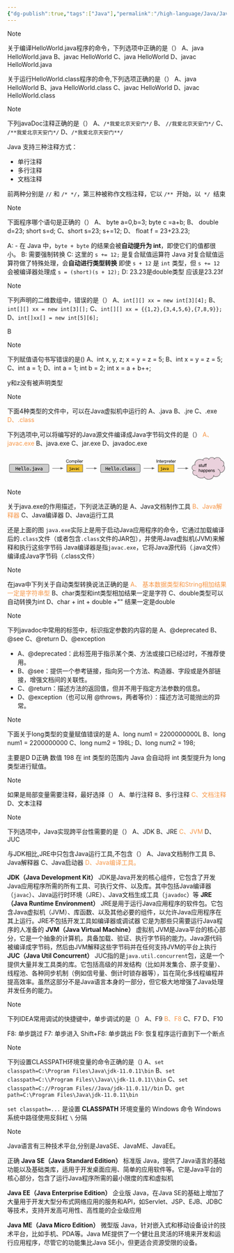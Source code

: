 ```yaml
---
{"dg-publish":true,"tags":["Java"],"permalink":"/high-language/Java/Java基础选择/","dgPassFrontmatter":true,"noteIcon":"","created":"2025-08-15T09:39:28.945+08:00","updated":"2025-05-06T21:34:20.468+08:00"}
---
```



> [!note]
> 关于编译HelloWorld.java程序的命令，下列选项中正确的是（）
> A、java HelloWorld.java
> B、javac HelloWorld
> C、java HelloWorld
> D、javac HelloWorld.java
> 
> 关于运行HelloWorld.class程序的命令,下列选项正确的是（）
A、java HelloWorld
B、java HelloWorld.class
C、javac HelloWorld
D、javac HelloWorld.class


> [!note]
> 下列javaDoc注释正确的是（）
> A、`/*我爱北京天安门*/`
> B、 `//我爱北京天安门*/`
> C、 `/**我爱北京天安门*/`
> D、`/*我爱北京天安门**/`
> 

Java 支持三种注释方式：
- 单行注释
- 多行注释
- 文档注释

前两种分别是 `//` 和 `/* */`，第三种被称作文档注释，它以 `/** `开始，以` */ `结束

> [!note]
> 下面程序哪个语句是正确的（） 
> A、 byte a=0,b=3; byte c =a+b; 
> B、 double d=23; short s=d; 
> C、short s=23; s+=12; 
> D、 float f = 23+23.23;

A: - 在 Java 中，`byte + byte` 的结果会被**自动提升为 int**，即使它们的值都很小。
B: 需要强制转换
C: 这里的 `s += 12;` 是复合赋值运算符 Java 对复合赋值运算符做了特殊处理，会**自动进行类型转换** 即使 `s + 12` 是 `int` 类型，但 `s += 12` 会被编译器处理成 `s = (short)(s + 12);`
D: 23.23是double类型 应该是23.23f



> [!note]
> 下列声明的二维数组中，错误的是（）
> A、`int[][] xx = new int[3][4];`
> B、`int[][] xx = new int[3][];`
> C、`int[][] xx = {{1,2},{3,4,5,6},{7,8,9}};`
D、`int[]xx[] = new int[5][6];`

B

> [!note]
> 下列赋值语句书写错误的是()
> A、int x, y, z; x = y = z = 5;
> B、int x = y = z = 5;
> C、int a = 1;
> D、int a = 1; int b = 2; int x = a + b++;

y和z没有被声明类型


> [!note]
> 下面4种类型的文件中，可以在Java虚拟机中运行的
> A、.java
> B、.jre
> C、.exe
> <font color="#f79646">D、.class</font>
> 
> 下列选项中,可以将编写好的Java源文件编译成Java字节码文件的是（）
> <font color="#f79646">A、javac.exe</font>
> B、java.exe
> C、jar.exe
> D、javadoc.exe

<svg id="Layer_1" data-name="Layer 1" xmlns="http://www.w3.org/2000/svg" xmlns:xlink="http://www.w3.org/1999/xlink" viewBox="0 0 960 127"><defs><style>.cls-1,.cls-4{fill:none;}.cls-2{clip-path:url(#clip-path);}.cls-3{fill:#ccc;}.cls-4,.cls-5{stroke:#666;stroke-width:2px;}.cls-4{stroke-linejoin:round;}.cls-5{fill:#666;stroke-miterlimit:10;}.cls-6{fill:#f1c232;}.cls-7{fill:#ead1dc;}.cls-8{fill-opacity:0;}</style><clipPath id="clip-path"><rect class="cls-1" y="-152" width="960" height="540"/></clipPath></defs><title>compilation_figure</title><g class="cls-2"><path class="cls-3" d="M8.76,53.22h0a6,6,0,0,1,6-6H176a6,6,0,0,1,6,6V77.34a6,6,0,0,1-6,6H14.79a6,6,0,0,1-6-6Z"/><path class="cls-4" d="M8.76,53.22h0a6,6,0,0,1,6-6H176a6,6,0,0,1,6,6V77.34a6,6,0,0,1-6,6H14.79a6,6,0,0,1-6-6Z"/><path d="M44.34,59h2V73.82h-2V66.91H38.43v6.91h-2V59h2v6.27h5.91Zm9.27,3.45a4.34,4.34,0,0,1,3.47,1.41,6.32,6.32,0,0,1,1.23,4.27v.69h-8a3.74,3.74,0,0,0,1.14,2.64,4.2,4.2,0,0,0,2.86.89,8.79,8.79,0,0,0,1.8-.16,5,5,0,0,0,1.14-.37l.27,1.69a6.2,6.2,0,0,1-1.3.41,9.31,9.31,0,0,1-2.11.22,6.83,6.83,0,0,1-2.55-.44,5,5,0,0,1-2.89-3,7.32,7.32,0,0,1-.36-2.33,6.71,6.71,0,0,1,.45-2.58A5.53,5.53,0,0,1,50,63.87a4.9,4.9,0,0,1,1.69-1.09A5.33,5.33,0,0,1,53.61,62.41Zm2.69,4.77a3.23,3.23,0,0,0-.75-2.25,2.5,2.5,0,0,0-2-.83,2.89,2.89,0,0,0-1.25.27,3.33,3.33,0,0,0-1,.7,3.15,3.15,0,0,0-.64,1,4.31,4.31,0,0,0-.31,1.13Zm11.2,6.91a4.74,4.74,0,0,1-1.75-.28,2.52,2.52,0,0,1-1.11-.87,3.74,3.74,0,0,1-.58-1.42,11.19,11.19,0,0,1-.16-2V59H60.68V57.31h5.19V69.52A7,7,0,0,0,66,70.9a2.42,2.42,0,0,0,.33.84,1.23,1.23,0,0,0,.56.45,2.63,2.63,0,0,0,.8.11,5,5,0,0,0,1.28-.16,4.11,4.11,0,0,0,1-.37l.28,1.69-.41.19-.62.19a5.41,5.41,0,0,1-.78.17A4.8,4.8,0,0,1,67.5,74.09Zm12,0a4.74,4.74,0,0,1-1.75-.28,2.52,2.52,0,0,1-1.11-.87,3.74,3.74,0,0,1-.58-1.42,11.19,11.19,0,0,1-.16-2V59H72.68V57.31h5.19V69.52A7,7,0,0,0,78,70.9a2.42,2.42,0,0,0,.33.84,1.23,1.23,0,0,0,.56.45,2.63,2.63,0,0,0,.8.11,5,5,0,0,0,1.28-.16,4.11,4.11,0,0,0,1-.37l.28,1.69-.41.19-.62.19a5.41,5.41,0,0,1-.78.17A4.8,4.8,0,0,1,79.5,74.09Zm14.94-5.83a7.24,7.24,0,0,1-.37,2.39,5.52,5.52,0,0,1-1,1.83,4.66,4.66,0,0,1-1.61,1.19,4.93,4.93,0,0,1-2,.42,4.75,4.75,0,0,1-2-.42,4.7,4.7,0,0,1-1.59-1.19,5.52,5.52,0,0,1-1-1.83,7.86,7.86,0,0,1,0-4.8,5.32,5.32,0,0,1,1-1.83,4.7,4.7,0,0,1,1.59-1.19,4.75,4.75,0,0,1,2-.42,4.93,4.93,0,0,1,2,.42A4.66,4.66,0,0,1,93,64a5.32,5.32,0,0,1,1,1.83A7.29,7.29,0,0,1,94.43,68.26Zm-2,0a4.86,4.86,0,0,0-.81-3,2.62,2.62,0,0,0-2.22-1.09,2.57,2.57,0,0,0-2.17,1.09,5.93,5.93,0,0,0,0,5.94,2.57,2.57,0,0,0,2.17,1.09,2.62,2.62,0,0,0,2.22-1.09A4.85,4.85,0,0,0,92.39,68.26Zm10.78,4a1.85,1.85,0,0,1-.48,1.27,1.61,1.61,0,0,1-1.27.55,1.66,1.66,0,0,1-1.31-.55,1.89,1.89,0,0,1-.47-1.27,1.93,1.93,0,0,1,.47-1.3,1.64,1.64,0,0,1,1.31-.56,1.59,1.59,0,0,1,1.27.56A1.89,1.89,0,0,1,103.17,72.29ZM114.78,61a1.5,1.5,0,0,1-1.08-.44,1.55,1.55,0,0,1-.45-1.17,1.52,1.52,0,0,1,.45-1.17,1.57,1.57,0,0,1,2.17,0,1.55,1.55,0,0,1,.44,1.17,1.58,1.58,0,0,1-.44,1.17A1.48,1.48,0,0,1,114.78,61Zm-4.66,3.38V62.68h6.48v11a5.14,5.14,0,0,1-.33,2A3.54,3.54,0,0,1,115.4,77a3.14,3.14,0,0,1-1.23.72,5,5,0,0,1-1.5.22,9.39,9.39,0,0,1-1.84-.19,6.6,6.6,0,0,1-1.73-.61l.59-1.67a8.81,8.81,0,0,0,1.34.48,5.27,5.27,0,0,0,1.41.2,2.45,2.45,0,0,0,1.58-.5,2.3,2.3,0,0,0,.63-1.89V64.34Zm15.39,8.06q.73,0,1.33,0t1-.11V68.93a4.61,4.61,0,0,0-.92-.19,8.06,8.06,0,0,0-1.14-.08,6.19,6.19,0,0,0-1.08.09,2.83,2.83,0,0,0-.94.3,1.85,1.85,0,0,0-.67.56,1.36,1.36,0,0,0-.27.86,1.6,1.6,0,0,0,.73,1.52A4.11,4.11,0,0,0,125.51,72.4Zm-.2-10a6.08,6.08,0,0,1,2.09.31,3.54,3.54,0,0,1,1.39.88,3,3,0,0,1,.75,1.34,6.36,6.36,0,0,1,.22,1.72v7l-1.84.28a15.71,15.71,0,0,1-2.34.17,10.11,10.11,0,0,1-1.78-.16,4.69,4.69,0,0,1-1.53-.55,3.1,3.1,0,0,1-1.08-1.09,3.52,3.52,0,0,1-.41-1.78,2.92,2.92,0,0,1,.42-1.61,3.33,3.33,0,0,1,1.08-1.08,4.55,4.55,0,0,1,1.5-.58,8.11,8.11,0,0,1,1.73-.19,10,10,0,0,1,2.3.27v-.56a4.25,4.25,0,0,0-.11-1,2.12,2.12,0,0,0-.41-.84,2,2,0,0,0-.81-.61,3.23,3.23,0,0,0-1.33-.23,10.33,10.33,0,0,0-1.81.14,6.94,6.94,0,0,0-1.17.3l-.23-1.64a5.41,5.41,0,0,1,1.34-.33A12.56,12.56,0,0,1,125.31,62.41Zm17.36.27q-.44,1.56-1,3.06t-1.12,2.94q-.58,1.42-1.19,2.72t-1.14,2.42h-1.8q-1.14-2.25-2.3-5.12t-2-6h2.16q.3,1.06.66,2.23t.78,2.36q.42,1.17.83,2.27t.83,2q.42-.86.86-2t.87-2.27q.44-1.19.83-2.36t.69-2.23Zm6.84,9.72q.73,0,1.33,0t1-.11V68.93a4.61,4.61,0,0,0-.92-.19,8.06,8.06,0,0,0-1.14-.08,6.19,6.19,0,0,0-1.08.09,2.83,2.83,0,0,0-.94.3,1.85,1.85,0,0,0-.67.56,1.36,1.36,0,0,0-.27.86,1.6,1.6,0,0,0,.73,1.52A4.11,4.11,0,0,0,149.51,72.4Zm-.2-10a6.08,6.08,0,0,1,2.09.31,3.54,3.54,0,0,1,1.39.88,3,3,0,0,1,.75,1.34,6.36,6.36,0,0,1,.22,1.72v7l-1.84.28a15.71,15.71,0,0,1-2.34.17,10.11,10.11,0,0,1-1.78-.16,4.69,4.69,0,0,1-1.53-.55,3.1,3.1,0,0,1-1.08-1.09,3.52,3.52,0,0,1-.41-1.78,2.92,2.92,0,0,1,.42-1.61,3.33,3.33,0,0,1,1.08-1.08,4.55,4.55,0,0,1,1.5-.58,8.11,8.11,0,0,1,1.73-.19,10,10,0,0,1,2.3.27v-.56a4.25,4.25,0,0,0-.11-1,2.12,2.12,0,0,0-.41-.84,2,2,0,0,0-.81-.61,3.23,3.23,0,0,0-1.33-.23,10.33,10.33,0,0,0-1.81.14,6.94,6.94,0,0,0-1.17.3l-.23-1.64a5.41,5.41,0,0,1,1.34-.33A12.56,12.56,0,0,1,149.31,62.41Z"/><path class="cls-3" d="M408.46,53.22h0a6,6,0,0,1,6-6h161.2a6,6,0,0,1,6,6V77.34a6,6,0,0,1-6,6H414.49a6,6,0,0,1-6-6Z"/><path class="cls-4" d="M408.46,53.22h0a6,6,0,0,1,6-6h161.2a6,6,0,0,1,6,6V77.34a6,6,0,0,1-6,6H414.49a6,6,0,0,1-6-6Z"/><path d="M438,59h2V73.82h-2V66.91h-5.91v6.91h-2V59h2v6.27H438Zm9.27,3.45a4.34,4.34,0,0,1,3.47,1.41A6.32,6.32,0,0,1,452,68.09v.69h-8a3.74,3.74,0,0,0,1.14,2.64,4.2,4.2,0,0,0,2.86.89,8.79,8.79,0,0,0,1.8-.16,5,5,0,0,0,1.14-.37l.27,1.69a6.2,6.2,0,0,1-1.3.41,9.31,9.31,0,0,1-2.11.22,6.83,6.83,0,0,1-2.55-.44,5,5,0,0,1-2.89-3,7.32,7.32,0,0,1-.36-2.33,6.71,6.71,0,0,1,.45-2.58,5.53,5.53,0,0,1,1.2-1.83,4.9,4.9,0,0,1,1.69-1.09A5.33,5.33,0,0,1,447.31,62.41ZM450,67.18a3.23,3.23,0,0,0-.75-2.25,2.5,2.5,0,0,0-2-.83,2.89,2.89,0,0,0-1.25.27,3.33,3.33,0,0,0-1,.7,3.15,3.15,0,0,0-.64,1,4.31,4.31,0,0,0-.31,1.13Zm11.2,6.91a4.74,4.74,0,0,1-1.75-.28,2.52,2.52,0,0,1-1.11-.87,3.74,3.74,0,0,1-.58-1.42,11.2,11.2,0,0,1-.16-2V59h-3.22V57.31h5.19V69.52a7,7,0,0,0,.11,1.38,2.42,2.42,0,0,0,.33.84,1.23,1.23,0,0,0,.56.45,2.63,2.63,0,0,0,.8.11,5,5,0,0,0,1.28-.16,4.11,4.11,0,0,0,1-.37l.28,1.69-.41.19-.62.19a5.41,5.41,0,0,1-.78.17A4.8,4.8,0,0,1,461.2,74.09Zm12,0a4.74,4.74,0,0,1-1.75-.28,2.52,2.52,0,0,1-1.11-.87,3.74,3.74,0,0,1-.58-1.42,11.19,11.19,0,0,1-.16-2V59h-3.22V57.31h5.19V69.52a7,7,0,0,0,.11,1.38,2.42,2.42,0,0,0,.33.84,1.23,1.23,0,0,0,.56.45,2.63,2.63,0,0,0,.8.11,5,5,0,0,0,1.28-.16,4.11,4.11,0,0,0,1-.37l.28,1.69-.41.19-.62.19a5.41,5.41,0,0,1-.78.17A4.8,4.8,0,0,1,473.2,74.09Zm14.94-5.83a7.24,7.24,0,0,1-.37,2.39,5.52,5.52,0,0,1-1,1.83,4.66,4.66,0,0,1-1.61,1.19,4.93,4.93,0,0,1-2,.42,4.75,4.75,0,0,1-2-.42,4.7,4.7,0,0,1-1.59-1.19,5.52,5.52,0,0,1-1-1.83,7.86,7.86,0,0,1,0-4.8,5.32,5.32,0,0,1,1-1.83,4.7,4.7,0,0,1,1.59-1.19,4.75,4.75,0,0,1,2-.42,4.93,4.93,0,0,1,2,.42A4.66,4.66,0,0,1,486.71,64a5.32,5.32,0,0,1,1,1.83A7.29,7.29,0,0,1,488.14,68.26Zm-2,0a4.86,4.86,0,0,0-.81-3,2.62,2.62,0,0,0-2.22-1.09,2.57,2.57,0,0,0-2.17,1.09,5.93,5.93,0,0,0,0,5.94,2.57,2.57,0,0,0,2.17,1.09,2.62,2.62,0,0,0,2.22-1.09A4.85,4.85,0,0,0,486.09,68.26Zm10.78,4a1.85,1.85,0,0,1-.48,1.27,1.61,1.61,0,0,1-1.27.55,1.66,1.66,0,0,1-1.31-.55,1.89,1.89,0,0,1-.47-1.27,1.93,1.93,0,0,1,.47-1.3,1.64,1.64,0,0,1,1.31-.56,1.59,1.59,0,0,1,1.27.56A1.89,1.89,0,0,1,496.87,72.29Zm5.39-4a6.41,6.41,0,0,1,.48-2.61,5.05,5.05,0,0,1,1.31-1.83,5.47,5.47,0,0,1,2-1.06,7.81,7.81,0,0,1,2.39-.36,11.94,11.94,0,0,1,1.63.11,9.7,9.7,0,0,1,1.72.41l-.45,1.7a6.37,6.37,0,0,0-1.45-.37,11.22,11.22,0,0,0-1.33-.08,5.58,5.58,0,0,0-1.64.23,3.36,3.36,0,0,0-1.33.72,3.49,3.49,0,0,0-.91,1.27,5.51,5.51,0,0,0,0,3.7,3.39,3.39,0,0,0,.88,1.25,3.63,3.63,0,0,0,1.34.72,6.24,6.24,0,0,0,1.77.23,13.31,13.31,0,0,0,1.47-.08,8.1,8.1,0,0,0,1.55-.37l.3,1.66a8.33,8.33,0,0,1-1.72.44,11.53,11.53,0,0,1-1.86.14,7.77,7.77,0,0,1-2.47-.37,5.54,5.54,0,0,1-1.92-1.09,5,5,0,0,1-1.25-1.81A6.78,6.78,0,0,1,502.26,68.27Zm18.94,5.81a4.74,4.74,0,0,1-1.75-.28,2.52,2.52,0,0,1-1.11-.87,3.74,3.74,0,0,1-.58-1.42,11.19,11.19,0,0,1-.16-2V59h-3.22V57.31h5.19V69.52a7,7,0,0,0,.11,1.38,2.42,2.42,0,0,0,.33.84,1.23,1.23,0,0,0,.56.45,2.63,2.63,0,0,0,.8.11,5,5,0,0,0,1.28-.16,4.11,4.11,0,0,0,1-.37l.28,1.69-.41.19-.62.19a5.41,5.41,0,0,1-.78.17A4.8,4.8,0,0,1,521.2,74.09Zm10-1.69q.73,0,1.33,0t1-.11V68.93a4.61,4.61,0,0,0-.92-.19,8.06,8.06,0,0,0-1.14-.08,6.19,6.19,0,0,0-1.08.09,2.83,2.83,0,0,0-.94.3,1.85,1.85,0,0,0-.67.56,1.36,1.36,0,0,0-.27.86,1.6,1.6,0,0,0,.73,1.52A4.11,4.11,0,0,0,531.21,72.4Zm-.2-10a6.08,6.08,0,0,1,2.09.31,3.54,3.54,0,0,1,1.39.88,3,3,0,0,1,.75,1.34,6.36,6.36,0,0,1,.22,1.72v7l-1.84.28a15.71,15.71,0,0,1-2.34.17,10.11,10.11,0,0,1-1.78-.16,4.69,4.69,0,0,1-1.53-.55,3.1,3.1,0,0,1-1.08-1.09,3.52,3.52,0,0,1-.41-1.78,2.92,2.92,0,0,1,.42-1.61A3.33,3.33,0,0,1,528,67.82a4.55,4.55,0,0,1,1.5-.58,8.11,8.11,0,0,1,1.73-.19,10,10,0,0,1,2.3.27v-.56a4.25,4.25,0,0,0-.11-1,2.12,2.12,0,0,0-.41-.84,2,2,0,0,0-.81-.61,3.23,3.23,0,0,0-1.33-.23,10.33,10.33,0,0,0-1.81.14,6.94,6.94,0,0,0-1.17.3l-.23-1.64a5.41,5.41,0,0,1,1.34-.33A12.56,12.56,0,0,1,531,62.41ZM545.51,71a1.17,1.17,0,0,0-.5-1,4.49,4.49,0,0,0-1.22-.67q-.73-.3-1.59-.56a9.19,9.19,0,0,1-1.59-.69,4.34,4.34,0,0,1-1.23-1,2.43,2.43,0,0,1-.48-1.56A2.81,2.81,0,0,1,540,63.32a5.31,5.31,0,0,1,3.42-.91,13.05,13.05,0,0,1,1.88.14,9.56,9.56,0,0,1,1.67.34l-.36,1.78a3.86,3.86,0,0,0-.53-.2,5.49,5.49,0,0,0-.77-.19,7.48,7.48,0,0,0-.92-.14q-.48,0-.94,0-2.59,0-2.59,1.42a1,1,0,0,0,.48.84,6.46,6.46,0,0,0,1.23.64l1.61.59a9,9,0,0,1,1.61.73,4.15,4.15,0,0,1,1.23,1,2.36,2.36,0,0,1,.5,1.55,2.69,2.69,0,0,1-1.19,2.34,6.55,6.55,0,0,1-3.72.83,10.28,10.28,0,0,1-2.11-.2,9.07,9.07,0,0,1-1.83-.56l.39-1.8a12.21,12.21,0,0,0,1.77.63,7.56,7.56,0,0,0,2,.25Q545.51,72.4,545.51,71Zm12,0a1.17,1.17,0,0,0-.5-1,4.48,4.48,0,0,0-1.22-.67q-.73-.3-1.59-.56a9.19,9.19,0,0,1-1.59-.69,4.34,4.34,0,0,1-1.23-1,2.43,2.43,0,0,1-.48-1.56A2.81,2.81,0,0,1,552,63.32a5.31,5.31,0,0,1,3.42-.91,13.05,13.05,0,0,1,1.88.14,9.56,9.56,0,0,1,1.67.34l-.36,1.78a3.86,3.86,0,0,0-.53-.2,5.49,5.49,0,0,0-.77-.19,7.48,7.48,0,0,0-.92-.14q-.48,0-.94,0-2.59,0-2.59,1.42a1,1,0,0,0,.48.84,6.46,6.46,0,0,0,1.23.64l1.61.59a9,9,0,0,1,1.61.73,4.15,4.15,0,0,1,1.23,1,2.36,2.36,0,0,1,.5,1.55,2.69,2.69,0,0,1-1.19,2.34,6.55,6.55,0,0,1-3.72.83,10.28,10.28,0,0,1-2.11-.2,9.07,9.07,0,0,1-1.83-.56l.39-1.8a12.21,12.21,0,0,0,1.77.63,7.56,7.56,0,0,0,2,.25Q557.51,72.4,557.51,71Z"/><path class="cls-4" d="M197,65.28h36.57"/><path class="cls-5" d="M233.59,68.58l9.08-3.3L233.59,62Z"/><path class="cls-6" d="M260.59,49.14h69.29V81.42H260.59Z"/><path class="cls-4" d="M260.59,49.14h69.29V81.42H260.59Z"/><path d="M275.45,62a1.2,1.2,0,0,1-.86-.34,1.22,1.22,0,0,1-.36-.92,1.24,1.24,0,0,1,.36-.94,1.2,1.2,0,0,1,.86-.34,1.15,1.15,0,0,1,.84.34,1.24,1.24,0,0,1,.36.94,1.22,1.22,0,0,1-.36.92A1.15,1.15,0,0,1,275.45,62Zm-3.69,2.69V63.39h5.13v8.72a4,4,0,0,1-.27,1.55,2.64,2.64,0,0,1-.69,1,2.42,2.42,0,0,1-1,.58,3.89,3.89,0,0,1-1.17.17,7,7,0,0,1-1.47-.16,6.3,6.3,0,0,1-1.37-.47l.48-1.34a5.61,5.61,0,0,0,1,.39,3.89,3.89,0,0,0,1.11.17,1.93,1.93,0,0,0,1.25-.39,1.85,1.85,0,0,0,.5-1.52V64.7Zm12,6.38q.59,0,1,0l.78-.09V68.33a4.19,4.19,0,0,0-.73-.14,6.2,6.2,0,0,0-.91-.06,5.86,5.86,0,0,0-.86.06,2.34,2.34,0,0,0-.73.23,1.5,1.5,0,0,0-.53.45,1.1,1.1,0,0,0-.2.69,1.25,1.25,0,0,0,.58,1.19A3.17,3.17,0,0,0,283.76,71.08Zm-.16-7.91a4.83,4.83,0,0,1,1.67.25,2.75,2.75,0,0,1,1.08.69,2.43,2.43,0,0,1,.59,1.06,5.18,5.18,0,0,1,.17,1.38V72l-1.45.22a11.8,11.8,0,0,1-1.84.14,7.84,7.84,0,0,1-1.41-.12,3.45,3.45,0,0,1-1.22-.42,2.56,2.56,0,0,1-.86-.87,2.81,2.81,0,0,1-.31-1.41,2.31,2.31,0,0,1,.33-1.27,2.66,2.66,0,0,1,.84-.86,3.72,3.72,0,0,1,1.2-.47,6.62,6.62,0,0,1,1.36-.14,8.2,8.2,0,0,1,1.83.2v-.44a3,3,0,0,0-.09-.75,1.5,1.5,0,0,0-.33-.67,1.52,1.52,0,0,0-.64-.48,2.51,2.51,0,0,0-1-.19,8.14,8.14,0,0,0-1.42.11,7.11,7.11,0,0,0-.94.22l-.19-1.28a4.09,4.09,0,0,1,1.08-.27A9.7,9.7,0,0,1,283.61,63.17Zm13.58.22q-.34,1.23-.78,2.42t-.91,2.33q-.45,1.13-.92,2.16t-.91,1.91h-1.44q-.89-1.78-1.81-4.06a49.82,49.82,0,0,1-1.61-4.75h1.72q.23.83.52,1.77t.63,1.86q.33.94.66,1.8t.66,1.55q.31-.69.66-1.55t.7-1.8q.34-.94.66-1.86t.55-1.77Zm5.23,7.69q.59,0,1,0l.78-.09V68.33a4.19,4.19,0,0,0-.73-.14,6.2,6.2,0,0,0-.91-.06,5.86,5.86,0,0,0-.86.06,2.34,2.34,0,0,0-.73.23,1.5,1.5,0,0,0-.53.45,1.1,1.1,0,0,0-.2.69,1.25,1.25,0,0,0,.58,1.19A3.17,3.17,0,0,0,302.42,71.08Zm-.16-7.91a4.83,4.83,0,0,1,1.67.25,2.75,2.75,0,0,1,1.08.69,2.43,2.43,0,0,1,.59,1.06,5.18,5.18,0,0,1,.17,1.38V72l-1.45.22a11.8,11.8,0,0,1-1.84.14,7.84,7.84,0,0,1-1.41-.12,3.45,3.45,0,0,1-1.22-.42A2.56,2.56,0,0,1,299,71a2.81,2.81,0,0,1-.31-1.41,2.31,2.31,0,0,1,.33-1.27,2.66,2.66,0,0,1,.84-.86,3.72,3.72,0,0,1,1.2-.47,6.62,6.62,0,0,1,1.36-.14,8.2,8.2,0,0,1,1.83.2v-.44a3,3,0,0,0-.09-.75,1.5,1.5,0,0,0-.33-.67,1.52,1.52,0,0,0-.64-.48,2.51,2.51,0,0,0-1-.19,8.14,8.14,0,0,0-1.42.11,7.11,7.11,0,0,0-.94.22l-.19-1.28a4.09,4.09,0,0,1,1.08-.27A9.7,9.7,0,0,1,302.26,63.17Zm5.58,4.64a5.14,5.14,0,0,1,.38-2.06,3.86,3.86,0,0,1,1-1.44,4.42,4.42,0,0,1,1.55-.86,6.3,6.3,0,0,1,1.91-.28,8.84,8.84,0,0,1,1.28.09,7.22,7.22,0,0,1,1.36.31L315,64.92a5.46,5.46,0,0,0-1.16-.28,7,7,0,0,0-1-.08,4.39,4.39,0,0,0-1.3.19,2.75,2.75,0,0,0-1.06.56,2.81,2.81,0,0,0-.7,1,4.27,4.27,0,0,0,0,2.92,2.7,2.7,0,0,0,.69,1,2.91,2.91,0,0,0,1.08.58,4.83,4.83,0,0,0,1.39.19,10.19,10.19,0,0,0,1.16-.06,5.69,5.69,0,0,0,1.23-.3l.22,1.31a6.06,6.06,0,0,1-1.34.34,9.46,9.46,0,0,1-1.48.11,6.46,6.46,0,0,1-2-.28,4.42,4.42,0,0,1-1.52-.86,4.06,4.06,0,0,1-1-1.44A5.49,5.49,0,0,1,307.84,67.81Z"/><path class="cls-4" d="M344.89,65.28h36.57"/><path class="cls-5" d="M381.46,68.58l9.08-3.3L381.46,62Z"/><path class="cls-4" d="M596.72,65.28h36.57"/><path class="cls-5" d="M633.29,68.58l9.08-3.3L633.29,62Z"/><path class="cls-6" d="M660.3,49.14h69.29V81.42H660.3Z"/><path class="cls-4" d="M660.3,49.14h69.29V81.42H660.3Z"/><path d="M675.15,62a1.2,1.2,0,0,1-.86-.34,1.22,1.22,0,0,1-.36-.92,1.24,1.24,0,0,1,.36-.94,1.2,1.2,0,0,1,.86-.34,1.15,1.15,0,0,1,.84.34,1.24,1.24,0,0,1,.36.94,1.22,1.22,0,0,1-.36.92A1.15,1.15,0,0,1,675.15,62Zm-3.69,2.69V63.39h5.13v8.72a4,4,0,0,1-.27,1.55,2.64,2.64,0,0,1-.69,1,2.42,2.42,0,0,1-1,.58,3.89,3.89,0,0,1-1.17.17,7,7,0,0,1-1.47-.16,6.3,6.3,0,0,1-1.37-.47l.48-1.34a5.61,5.61,0,0,0,1,.39,3.89,3.89,0,0,0,1.11.17,1.93,1.93,0,0,0,1.25-.39,1.85,1.85,0,0,0,.5-1.52V64.7Zm12,6.38q.59,0,1,0l.78-.09V68.33a4.19,4.19,0,0,0-.73-.14,6.2,6.2,0,0,0-.91-.06,5.86,5.86,0,0,0-.86.06,2.34,2.34,0,0,0-.73.23,1.5,1.5,0,0,0-.53.45,1.1,1.1,0,0,0-.2.69,1.25,1.25,0,0,0,.58,1.19A3.17,3.17,0,0,0,683.47,71.08Zm-.16-7.91a4.83,4.83,0,0,1,1.67.25,2.75,2.75,0,0,1,1.08.69,2.43,2.43,0,0,1,.59,1.06,5.18,5.18,0,0,1,.17,1.38V72l-1.45.22a11.8,11.8,0,0,1-1.84.14,7.84,7.84,0,0,1-1.41-.12,3.45,3.45,0,0,1-1.22-.42A2.56,2.56,0,0,1,680,71a2.81,2.81,0,0,1-.31-1.41,2.31,2.31,0,0,1,.33-1.27,2.66,2.66,0,0,1,.84-.86,3.72,3.72,0,0,1,1.2-.47,6.62,6.62,0,0,1,1.36-.14,8.2,8.2,0,0,1,1.83.2v-.44a3,3,0,0,0-.09-.75,1.5,1.5,0,0,0-.33-.67,1.52,1.52,0,0,0-.64-.48,2.51,2.51,0,0,0-1-.19,8.14,8.14,0,0,0-1.42.11,7.11,7.11,0,0,0-.94.22l-.19-1.28a4.09,4.09,0,0,1,1.08-.27A9.7,9.7,0,0,1,683.31,63.17Zm13.58.22q-.34,1.23-.78,2.42t-.91,2.33q-.45,1.13-.92,2.16t-.91,1.91h-1.44q-.89-1.78-1.81-4.06a49.82,49.82,0,0,1-1.61-4.75h1.72q.23.83.52,1.77t.63,1.86q.33.94.66,1.8t.66,1.55q.31-.69.66-1.55T694,67q.34-.94.66-1.86t.55-1.77Zm5.23,7.69q.59,0,1,0L704,71V68.33a4.19,4.19,0,0,0-.73-.14,6.2,6.2,0,0,0-.91-.06,5.86,5.86,0,0,0-.86.06,2.34,2.34,0,0,0-.73.23,1.5,1.5,0,0,0-.53.45,1.1,1.1,0,0,0-.2.69,1.25,1.25,0,0,0,.58,1.19A3.17,3.17,0,0,0,702.12,71.08ZM702,63.17a4.83,4.83,0,0,1,1.67.25,2.75,2.75,0,0,1,1.08.69,2.43,2.43,0,0,1,.59,1.06,5.18,5.18,0,0,1,.17,1.38V72l-1.45.22a11.8,11.8,0,0,1-1.84.14,7.84,7.84,0,0,1-1.41-.12,3.45,3.45,0,0,1-1.22-.42,2.56,2.56,0,0,1-.86-.87,2.81,2.81,0,0,1-.31-1.41,2.31,2.31,0,0,1,.33-1.27,2.66,2.66,0,0,1,.84-.86,3.72,3.72,0,0,1,1.2-.47,6.62,6.62,0,0,1,1.36-.14A8.2,8.2,0,0,1,704,67v-.44a3,3,0,0,0-.09-.75,1.5,1.5,0,0,0-.33-.67,1.52,1.52,0,0,0-.64-.48,2.51,2.51,0,0,0-1-.19,8.14,8.14,0,0,0-1.42.11,7.11,7.11,0,0,0-.94.22l-.19-1.28a4.09,4.09,0,0,1,1.08-.27A9.7,9.7,0,0,1,702,63.17Z"/><path class="cls-4" d="M744.59,65.28h36.57"/><path class="cls-5" d="M781.16,68.58l9.08-3.3L781.16,62Z"/><path class="cls-7" d="M821.08,49.21h0c-1.15-7.74,2.63-15.41,9.76-19.75a24.18,24.18,0,0,1,23.71-.63h0a17.68,17.68,0,0,1,12.92-8.39,18.73,18.73,0,0,1,15.07,4.45h0a14.52,14.52,0,0,1,11.57-7.26A15.08,15.08,0,0,1,907,22.79h0a17.06,17.06,0,0,1,16.45-4.68,15.27,15.27,0,0,1,11.66,11.56h0a17.38,17.38,0,0,1,11.26,8.57,14.92,14.92,0,0,1,.33,13.4h0a19,19,0,0,1,3,20.21A22.21,22.21,0,0,1,932,84.4a17.33,17.33,0,0,1-9.93,15.18,20.75,20.75,0,0,1-19.37-.49c-2.51,7.58-9.56,13.16-18.11,14.32a23.24,23.24,0,0,1-21.88-8.87,27.6,27.6,0,0,1-19.61,2.59,25.41,25.41,0,0,1-15.75-11h0A14.81,14.81,0,0,1,812.82,89a12.26,12.26,0,0,1,2.35-14.92h0a12.82,12.82,0,0,1-6.79-14.2c1.32-5.58,6.4-9.76,12.59-10.34Z"/><path class="cls-8" d="M815.16,74.06h0a15.44,15.44,0,0,0,8.39,1.77m3.84,20.28a15.6,15.6,0,0,0,3.67-.85m31.69,9.28a19.94,19.94,0,0,1-2.21-3.87m42.21-1.58h0a19,19,0,0,0,.88-4.24M932,84.4c.06-6.74-4.13-12.91-10.77-15.86m25.39-16.91a16.34,16.34,0,0,1-4.8,5.95m-6.8-27.91h0a13.39,13.39,0,0,1,.25,2.81M907,22.79h0a14.53,14.53,0,0,0-2.46,3.58m-22-1.47h0A12.48,12.48,0,0,0,881.35,28m-26.8.84h0a22.28,22.28,0,0,1,4.31,3M821.08,49.21h0a18.9,18.9,0,0,0,.75,3.15"/><path class="cls-4" d="M821.08,49.21h0c-1.15-7.74,2.63-15.41,9.76-19.75a24.18,24.18,0,0,1,23.71-.63h0a17.68,17.68,0,0,1,12.92-8.39,18.73,18.73,0,0,1,15.07,4.45h0a14.52,14.52,0,0,1,11.57-7.26A15.08,15.08,0,0,1,907,22.79h0a17.06,17.06,0,0,1,16.45-4.68,15.27,15.27,0,0,1,11.66,11.56h0a17.38,17.38,0,0,1,11.26,8.57,14.92,14.92,0,0,1,.33,13.4h0a19,19,0,0,1,3,20.21A22.21,22.21,0,0,1,932,84.4a17.33,17.33,0,0,1-9.93,15.18,20.75,20.75,0,0,1-19.37-.49c-2.51,7.58-9.56,13.16-18.11,14.32a23.24,23.24,0,0,1-21.88-8.87,27.6,27.6,0,0,1-19.61,2.59,25.41,25.41,0,0,1-15.75-11h0A14.81,14.81,0,0,1,812.82,89a12.26,12.26,0,0,1,2.35-14.92h0a12.82,12.82,0,0,1-6.79-14.2c1.32-5.58,6.4-9.76,12.59-10.34Z"/><path class="cls-4" d="M815.16,74.06h0a15.44,15.44,0,0,0,8.39,1.77m3.84,20.28a15.6,15.6,0,0,0,3.67-.85m31.69,9.28a19.94,19.94,0,0,1-2.21-3.87m42.21-1.58h0a19,19,0,0,0,.88-4.24M932,84.4c.06-6.74-4.13-12.91-10.77-15.86m25.39-16.91a16.34,16.34,0,0,1-4.8,5.95m-6.8-27.91h0a13.39,13.39,0,0,1,.25,2.81M907,22.79h0a14.53,14.53,0,0,0-2.46,3.58m-22-1.47h0A12.48,12.48,0,0,0,881.35,28m-26.8.84h0a22.28,22.28,0,0,1,4.31,3M821.08,49.21h0a18.9,18.9,0,0,0,.75,3.15"/><path d="M837.46,56l1.66-.27a2.35,2.35,0,0,0,.77,1.53,2.77,2.77,0,0,0,1.78.52,2.58,2.58,0,0,0,1.7-.47,1.39,1.39,0,0,0,.56-1.09,1,1,0,0,0-.48-.89,7.45,7.45,0,0,0-1.7-.56,17.27,17.27,0,0,1-2.56-.8A2.54,2.54,0,0,1,838,50.52a2.87,2.87,0,0,1,.83-.94,3.62,3.62,0,0,1,1.06-.48,4.94,4.94,0,0,1,1.44-.2,5.58,5.58,0,0,1,2,.34,2.64,2.64,0,0,1,1.28.91,3.42,3.42,0,0,1,.58,1.52l-1.62.22a1.73,1.73,0,0,0-.66-1.17,2.3,2.3,0,0,0-1.5-.44,2.65,2.65,0,0,0-1.64.39,1.09,1.09,0,0,0-.48.88,1,1,0,0,0,.2.59,1.45,1.45,0,0,0,.64.44q.25.09,1.47.44a21.27,21.27,0,0,1,2.47.77,2.37,2.37,0,0,1,1.5,2.31,2.86,2.86,0,0,1-.48,1.58,3.15,3.15,0,0,1-1.41,1.14,5.28,5.28,0,0,1-2.08.39,4.68,4.68,0,0,1-2.94-.8A3.73,3.73,0,0,1,837.46,56Zm13.66,1.44.23,1.48a6.52,6.52,0,0,1-1.27.14,2.9,2.9,0,0,1-1.41-.28,1.67,1.67,0,0,1-.7-.75,6.07,6.07,0,0,1-.2-2V50.43h-1.23V49.12h1.23V46.68l1.66-1v3.44h1.69v1.31h-1.69v5.75a3.28,3.28,0,0,0,.08.92.75.75,0,0,0,.3.33,1.11,1.11,0,0,0,.58.13A4.76,4.76,0,0,0,851.12,57.48Zm8,1.5V57.52A3.59,3.59,0,0,1,856,59.2a4.08,4.08,0,0,1-1.62-.33,2.85,2.85,0,0,1-1.12-.84,3.25,3.25,0,0,1-.52-1.23,9.34,9.34,0,0,1-.09-1.56V49.12h1.67v5.47a10.6,10.6,0,0,0,.09,1.77,1.72,1.72,0,0,0,.67,1,2.09,2.09,0,0,0,1.27.38,2.79,2.79,0,0,0,1.41-.37,2.13,2.13,0,0,0,.92-1,5.21,5.21,0,0,0,.28-1.94V49.12h1.67V59Zm4.33,0V50.43h-1.48V49.12h1.48v-1a4.68,4.68,0,0,1,.17-1.47,2,2,0,0,1,.84-1,3,3,0,0,1,1.7-.41,8.8,8.8,0,0,1,1.56.16l-.25,1.47a5.51,5.51,0,0,0-1-.09,1.45,1.45,0,0,0-1.08.33,1.72,1.72,0,0,0-.31,1.2v.91H867v1.31h-1.92V59Zm5.18,0V50.43h-1.48V49.12h1.48v-1a4.69,4.69,0,0,1,.17-1.47,2,2,0,0,1,.84-1,3.05,3.05,0,0,1,1.7-.41,8.8,8.8,0,0,1,1.56.16l-.25,1.47a5.51,5.51,0,0,0-1-.09,1.45,1.45,0,0,0-1.08.33,1.72,1.72,0,0,0-.31,1.2v.91h1.92v1.31h-1.92V59Z"/><path d="M838.13,81V67.38h1.67v4.88a3.73,3.73,0,0,1,3-1.36,3.87,3.87,0,0,1,1.89.44,2.46,2.46,0,0,1,1.16,1.19,5.34,5.34,0,0,1,.36,2.2V81h-1.67V74.73a2.53,2.53,0,0,0-.55-1.81,2,2,0,0,0-1.53-.58,2.7,2.7,0,0,0-1.41.39,2.15,2.15,0,0,0-.92,1,4.72,4.72,0,0,0-.28,1.81V81Zm16.81-1.22a6.32,6.32,0,0,1-1.8,1.13,5.35,5.35,0,0,1-1.84.31,3.61,3.61,0,0,1-2.48-.78,2.63,2.63,0,0,1-.87-2,2.72,2.72,0,0,1,1.19-2.28,4.09,4.09,0,0,1,1.2-.55,10,10,0,0,1,1.48-.25,16,16,0,0,0,3-.58v-.44a1.86,1.86,0,0,0-.47-1.44,2.81,2.81,0,0,0-1.91-.56,3,3,0,0,0-1.73.41,2.48,2.48,0,0,0-.83,1.47l-1.64-.23a4.2,4.2,0,0,1,.73-1.69,3.24,3.24,0,0,1,1.47-1,6.45,6.45,0,0,1,2.25-.36,5.87,5.87,0,0,1,2,.3,2.72,2.72,0,0,1,1.16.75,2.56,2.56,0,0,1,.52,1.14,8.27,8.27,0,0,1,.09,1.53v2.23a27.12,27.12,0,0,0,.09,3A3.56,3.56,0,0,0,857,81h-1.75A3.28,3.28,0,0,1,854.95,79.76ZM854.81,76a13,13,0,0,1-2.73.63,6,6,0,0,0-1.45.33,1.48,1.48,0,0,0-.66.55,1.43,1.43,0,0,0-.23.8,1.46,1.46,0,0,0,.5,1.13,2.23,2.23,0,0,0,1.48.44,3.45,3.45,0,0,0,1.72-.42,2.75,2.75,0,0,0,1.11-1.16,4.14,4.14,0,0,0,.27-1.67Zm4.08,8.72V71.12h1.53V72.4a3.71,3.71,0,0,1,1.2-1.12,3.38,3.38,0,0,1,1.64-.37,3.86,3.86,0,0,1,3.69,2.48,7,7,0,0,1,0,5.33,4.1,4.1,0,0,1-1.58,1.84,4.05,4.05,0,0,1-2.17.64,3.28,3.28,0,0,1-1.52-.34,3.5,3.5,0,0,1-1.08-.89v4.8Zm1.52-8.66a4.3,4.3,0,0,0,.77,2.81,2.38,2.38,0,0,0,3.77,0,4.45,4.45,0,0,0,.8-2.92,4.31,4.31,0,0,0-.78-2.81,2.31,2.31,0,0,0-1.84-.94,2.42,2.42,0,0,0-1.89,1A4.49,4.49,0,0,0,860.4,76.1Zm8.86,8.66V71.12h1.53V72.4a3.7,3.7,0,0,1,1.2-1.12,3.38,3.38,0,0,1,1.64-.37,3.86,3.86,0,0,1,3.69,2.48,7,7,0,0,1,0,5.33,4.1,4.1,0,0,1-1.58,1.84,4.05,4.05,0,0,1-2.17.64,3.28,3.28,0,0,1-1.52-.34,3.5,3.5,0,0,1-1.08-.89v4.8Zm1.52-8.66a4.3,4.3,0,0,0,.77,2.81,2.38,2.38,0,0,0,3.77,0,4.45,4.45,0,0,0,.8-2.92,4.31,4.31,0,0,0-.78-2.81,2.31,2.31,0,0,0-1.84-.94,2.42,2.42,0,0,0-1.89,1A4.49,4.49,0,0,0,870.78,76.1Zm15.61,1.7,1.72.22a4.23,4.23,0,0,1-1.52,2.34,5.12,5.12,0,0,1-6.23-.5,5.2,5.2,0,0,1-1.27-3.73,5.49,5.49,0,0,1,1.27-3.86,4.34,4.34,0,0,1,3.33-1.37,4.22,4.22,0,0,1,3.23,1.34,5.37,5.37,0,0,1,1.25,3.8q0,.14,0,.44h-7.34a3.77,3.77,0,0,0,.92,2.48,2.75,2.75,0,0,0,2.06.86,2.55,2.55,0,0,0,1.55-.47A3.25,3.25,0,0,0,886.39,77.81Zm-5.48-2.7h5.5a3.35,3.35,0,0,0-.62-1.86,2.56,2.56,0,0,0-2.08-1,2.66,2.66,0,0,0-1.94.78A3,3,0,0,0,880.9,75.1ZM890,81V71.12h1.5v1.41a3.56,3.56,0,0,1,3.14-1.62,4,4,0,0,1,1.64.33,2.41,2.41,0,0,1,1.11.84,3.24,3.24,0,0,1,.53,1.22,9.53,9.53,0,0,1,.09,1.63V81h-1.67V75a4.26,4.26,0,0,0-.2-1.52,1.54,1.54,0,0,0-.69-.81,2.25,2.25,0,0,0-1.17-.3,2.74,2.74,0,0,0-1.84.67,3.37,3.37,0,0,0-.77,2.58V81Zm9.7-2.94,1.66-.27a2.35,2.35,0,0,0,.77,1.53,2.77,2.77,0,0,0,1.78.52,2.58,2.58,0,0,0,1.7-.47,1.39,1.39,0,0,0,.56-1.09,1,1,0,0,0-.48-.89,7.45,7.45,0,0,0-1.7-.56,17.27,17.27,0,0,1-2.56-.8,2.54,2.54,0,0,1-1.14-3.48,2.87,2.87,0,0,1,.83-.94,3.62,3.62,0,0,1,1.06-.48,4.94,4.94,0,0,1,1.44-.2,5.58,5.58,0,0,1,2,.34,2.64,2.64,0,0,1,1.28.91,3.42,3.42,0,0,1,.58,1.52l-1.62.22a1.73,1.73,0,0,0-.66-1.17,2.3,2.3,0,0,0-1.5-.44,2.65,2.65,0,0,0-1.64.39,1.09,1.09,0,0,0-.48.88,1,1,0,0,0,.2.59,1.45,1.45,0,0,0,.64.44q.25.09,1.47.44a21.27,21.27,0,0,1,2.47.77,2.37,2.37,0,0,1,1.5,2.31,2.86,2.86,0,0,1-.48,1.58A3.15,3.15,0,0,1,906,80.81a5.28,5.28,0,0,1-2.08.39,4.68,4.68,0,0,1-2.94-.8A3.73,3.73,0,0,1,899.72,78Z"/><path class="cls-8" d="M247.45,13.56h95.69V45.84H247.45Z"/><path d="M267.62,35.71l1.8.45a6.09,6.09,0,0,1-2,3.39,5.63,5.63,0,0,1-3.59,1.16,6.48,6.48,0,0,1-3.58-.89,5.67,5.67,0,0,1-2.09-2.59,9.31,9.31,0,0,1-.72-3.66,8.12,8.12,0,0,1,.8-3.7,5.52,5.52,0,0,1,2.31-2.39,6.71,6.71,0,0,1,3.3-.83,5.55,5.55,0,0,1,3.44,1,5.35,5.35,0,0,1,1.94,2.91l-1.77.42A4.13,4.13,0,0,0,266,28.87a3.64,3.64,0,0,0-2.27-.69,4.44,4.44,0,0,0-2.62.75,4,4,0,0,0-1.48,2,8.2,8.2,0,0,0-.42,2.61,8.4,8.4,0,0,0,.5,3,3.83,3.83,0,0,0,1.58,1.92,4.45,4.45,0,0,0,2.31.64,3.91,3.91,0,0,0,2.56-.86A4.5,4.5,0,0,0,267.62,35.71Zm2.93-.16a5.09,5.09,0,0,1,1.53-4.06,4.57,4.57,0,0,1,3.09-1.09,4.37,4.37,0,0,1,3.31,1.34,5,5,0,0,1,1.3,3.67,6.48,6.48,0,0,1-.58,3,4,4,0,0,1-1.66,1.69,4.84,4.84,0,0,1-2.37.59,4.44,4.44,0,0,1-3.34-1.33A5.27,5.27,0,0,1,270.55,35.55Zm1.72,0a4.17,4.17,0,0,0,.83,2.83,2.66,2.66,0,0,0,2.08.94,2.61,2.61,0,0,0,2.06-.94,4.31,4.31,0,0,0,.83-2.89,4.06,4.06,0,0,0-.83-2.77,2.75,2.75,0,0,0-4.14,0A4.17,4.17,0,0,0,272.27,35.55Zm9.28,4.92V30.62H283V32a3.42,3.42,0,0,1,1.22-1.16A3.45,3.45,0,0,1,286,30.4a3.26,3.26,0,0,1,1.8.45,2.39,2.39,0,0,1,1,1.28,3.54,3.54,0,0,1,3-1.73,3,3,0,0,1,2.25.81,3.45,3.45,0,0,1,.8,2.5v6.77h-1.67v-6.2a4.7,4.7,0,0,0-.16-1.44,1.33,1.33,0,0,0-.59-.72,1.84,1.84,0,0,0-1-.27,2.33,2.33,0,0,0-1.72.69,3,3,0,0,0-.69,2.22v5.72h-1.67V34.07a2.77,2.77,0,0,0-.41-1.66,1.54,1.54,0,0,0-1.34-.56,2.46,2.46,0,0,0-1.31.37,2,2,0,0,0-.86,1.08,6.22,6.22,0,0,0-.27,2.06v5.11Zm15.54,3.78V30.62h1.53V31.9a3.71,3.71,0,0,1,1.2-1.12,3.38,3.38,0,0,1,1.64-.37,3.86,3.86,0,0,1,3.69,2.48,7,7,0,0,1,0,5.33,4.1,4.1,0,0,1-1.58,1.84,4.05,4.05,0,0,1-2.17.64,3.28,3.28,0,0,1-1.52-.34,3.5,3.5,0,0,1-1.08-.89v4.8Zm1.52-8.66a4.3,4.3,0,0,0,.77,2.81,2.38,2.38,0,0,0,3.77,0,4.45,4.45,0,0,0,.8-2.92,4.31,4.31,0,0,0-.78-2.81,2.31,2.31,0,0,0-1.84-.94,2.42,2.42,0,0,0-1.89,1A4.49,4.49,0,0,0,298.6,35.6Zm8.88-6.81V26.88h1.67v1.91Zm0,11.69V30.62h1.67v9.86Zm4.1,0V26.88h1.67V40.48ZM322.5,37.3l1.72.22a4.23,4.23,0,0,1-1.52,2.34,5.12,5.12,0,0,1-6.23-.5,5.2,5.2,0,0,1-1.27-3.73,5.49,5.49,0,0,1,1.27-3.86,4.34,4.34,0,0,1,3.33-1.37A4.22,4.22,0,0,1,323,31.74a5.37,5.37,0,0,1,1.25,3.8q0,.14,0,.44h-7.34a3.77,3.77,0,0,0,.92,2.48,2.75,2.75,0,0,0,2.06.86,2.55,2.55,0,0,0,1.55-.47A3.25,3.25,0,0,0,322.5,37.3ZM317,34.6h5.5a3.35,3.35,0,0,0-.62-1.86,2.56,2.56,0,0,0-2.08-1,2.66,2.66,0,0,0-1.94.78A3,3,0,0,0,317,34.6Zm9.09,5.88V30.62h1.5v1.5a4,4,0,0,1,1.06-1.37,1.82,1.82,0,0,1,1.08-.34,3.23,3.23,0,0,1,1.72.55l-.58,1.55a2.41,2.41,0,0,0-1.23-.36,1.6,1.6,0,0,0-1,.33,1.83,1.83,0,0,0-.61.91,6.46,6.46,0,0,0-.28,2v5.16Z"/><path class="cls-8" d="M642.39,13.56h118V45.84h-118Z"/><path d="M653.15,40.48V26.88H655V40.48Zm4.67,0V30.62h1.5V32a3.56,3.56,0,0,1,3.14-1.62,4,4,0,0,1,1.64.33,2.41,2.41,0,0,1,1.11.84,3.24,3.24,0,0,1,.53,1.22,9.53,9.53,0,0,1,.09,1.63v6.06h-1.67v-6A4.26,4.26,0,0,0,664,33a1.54,1.54,0,0,0-.69-.81,2.25,2.25,0,0,0-1.17-.3,2.74,2.74,0,0,0-1.84.67,3.37,3.37,0,0,0-.77,2.58v5.38Zm14-1.5.23,1.48a6.52,6.52,0,0,1-1.27.14,2.9,2.9,0,0,1-1.41-.28,1.67,1.67,0,0,1-.7-.75,6.07,6.07,0,0,1-.2-2V31.93h-1.23V30.62h1.23V28.18l1.66-1v3.44h1.69v1.31h-1.69v5.75a3.28,3.28,0,0,0,.08.92.75.75,0,0,0,.3.33,1.11,1.11,0,0,0,.58.13A4.76,4.76,0,0,0,671.85,39Zm8.28-1.67,1.72.22a4.23,4.23,0,0,1-1.52,2.34,5.12,5.12,0,0,1-6.23-.5,5.2,5.2,0,0,1-1.27-3.73,5.49,5.49,0,0,1,1.27-3.86,4.34,4.34,0,0,1,3.33-1.37,4.22,4.22,0,0,1,3.23,1.34,5.37,5.37,0,0,1,1.25,3.8q0,.14,0,.44h-7.34a3.77,3.77,0,0,0,.92,2.48,2.75,2.75,0,0,0,2.06.86,2.55,2.55,0,0,0,1.55-.47A3.25,3.25,0,0,0,680.13,37.3Zm-5.48-2.7h5.5a3.35,3.35,0,0,0-.62-1.86,2.56,2.56,0,0,0-2.08-1,2.66,2.66,0,0,0-1.94.78A3,3,0,0,0,674.64,34.6Zm9.09,5.88V30.62h1.5v1.5a4,4,0,0,1,1.06-1.37,1.82,1.82,0,0,1,1.08-.34,3.23,3.23,0,0,1,1.72.55l-.58,1.55a2.41,2.41,0,0,0-1.23-.36,1.6,1.6,0,0,0-1,.33,1.83,1.83,0,0,0-.61.91,6.46,6.46,0,0,0-.28,2v5.16ZM690,44.26V30.62h1.53V31.9a3.7,3.7,0,0,1,1.2-1.12,3.38,3.38,0,0,1,1.64-.37A3.86,3.86,0,0,1,698,32.88a7,7,0,0,1,0,5.33,4.1,4.1,0,0,1-1.58,1.84,4.05,4.05,0,0,1-2.17.64,3.28,3.28,0,0,1-1.52-.34,3.5,3.5,0,0,1-1.08-.89v4.8Zm1.52-8.66a4.3,4.3,0,0,0,.77,2.81,2.38,2.38,0,0,0,3.77,0,4.45,4.45,0,0,0,.8-2.92,4.31,4.31,0,0,0-.78-2.81,2.31,2.31,0,0,0-1.84-.94,2.42,2.42,0,0,0-1.89,1A4.49,4.49,0,0,0,691.48,35.6Zm8.84,4.88V30.62h1.5v1.5a4,4,0,0,1,1.06-1.37A1.82,1.82,0,0,1,704,30.4a3.23,3.23,0,0,1,1.72.55l-.58,1.55a2.41,2.41,0,0,0-1.23-.36,1.6,1.6,0,0,0-1,.33,1.83,1.83,0,0,0-.61.91,6.46,6.46,0,0,0-.28,2v5.16Zm13-3.17,1.72.22a4.23,4.23,0,0,1-1.52,2.34,5.12,5.12,0,0,1-6.23-.5A5.2,5.2,0,0,1,706,35.63a5.49,5.49,0,0,1,1.27-3.86,4.34,4.34,0,0,1,3.33-1.37,4.22,4.22,0,0,1,3.23,1.34,5.37,5.37,0,0,1,1.25,3.8q0,.14,0,.44h-7.34a3.77,3.77,0,0,0,.92,2.48,2.75,2.75,0,0,0,2.06.86,2.55,2.55,0,0,0,1.55-.47A3.25,3.25,0,0,0,713.3,37.3Zm-5.48-2.7h5.5a3.35,3.35,0,0,0-.62-1.86,2.56,2.56,0,0,0-2.08-1,2.66,2.66,0,0,0-1.94.78A3,3,0,0,0,707.82,34.6ZM720.59,39l.23,1.48a6.52,6.52,0,0,1-1.27.14,2.9,2.9,0,0,1-1.41-.28,1.67,1.67,0,0,1-.7-.75,6.07,6.07,0,0,1-.2-2V31.93H716V30.62h1.23V28.18l1.66-1v3.44h1.69v1.31H718.9v5.75a3.28,3.28,0,0,0,.08.92.75.75,0,0,0,.3.33,1.11,1.11,0,0,0,.58.13A4.76,4.76,0,0,0,720.59,39Zm8.28-1.67,1.72.22a4.23,4.23,0,0,1-1.52,2.34,5.12,5.12,0,0,1-6.23-.5,5.2,5.2,0,0,1-1.27-3.73,5.49,5.49,0,0,1,1.27-3.86,4.34,4.34,0,0,1,3.33-1.37,4.22,4.22,0,0,1,3.23,1.34,5.37,5.37,0,0,1,1.25,3.8q0,.14,0,.44h-7.34a3.77,3.77,0,0,0,.92,2.48,2.75,2.75,0,0,0,2.06.86,2.55,2.55,0,0,0,1.55-.47A3.25,3.25,0,0,0,728.86,37.3Zm-5.48-2.7h5.5a3.35,3.35,0,0,0-.62-1.86,2.56,2.56,0,0,0-2.08-1,2.66,2.66,0,0,0-1.94.78A3,3,0,0,0,723.38,34.6Zm9.09,5.88V30.62H734v1.5A4,4,0,0,1,735,30.74a1.82,1.82,0,0,1,1.08-.34,3.23,3.23,0,0,1,1.72.55l-.58,1.55a2.41,2.41,0,0,0-1.23-.36,1.6,1.6,0,0,0-1,.33,1.83,1.83,0,0,0-.61.91,6.46,6.46,0,0,0-.28,2v5.16Z"/></g></svg>



> [!note]
> 关于java.exe的作用描述，下列说法正确的是
> A、Java文档制作工具
> <font color="#f79646">B、Java解释器</font>
> C、Java编译器
> D、Java运行工具

还是上面的图
`java.exe`实际上是用于启动Java应用程序的命令，它通过加载编译后的`.class`文件（或者包含`.class`文件的JAR包），并使用Java虚拟机(JVM)来解释和执行这些字节码
Java编译器是指`javac.exe`，它将Java源代码（.java文件）编译成Java字节码（.class文件）

> [!note]
> 在java中下列关于自动类型转换说法正确的是
> <font color="#f79646">A、 基本数据类型和String相加结果一定是字符串型</font>
> B、char类型和int类型相加结果一定是字符
> C、double类型可以自动转换为int
> D、char + int + double +"" 结果一定是double

> [!note]
> 下列javadoc中常用的标签中，标识指定参数的内容的是
> A、@deprecated
> B、@see
> C、@return
> D、@exception

- A、@deprecated：此标签用于指示某个类、方法或接口已经过时，不推荐使用。
- B、@see：提供一个参考链接，指向另一个方法、构造器、字段或是外部链接，增强文档间的关联性。
- C、@return：描述方法的返回值，但并不用于指定方法参数的信息。
- D、@exception（也可以用 @throws，两者等价）：描述方法可能抛出的异常。


> [!note]
> 下面关于long类型的变量赋值错误的是
> A、long num1 = 2200000000L
> B、long num1 = 2200000000
> C、long num2 = 198L;
> D、long num2 = 198;

主要是D D正确 数值 198 在 int 类型的范围内 Java 会自动将 int 类型提升为 long 类型进行赋值。

  
> [!note]
> 如果是局部变量需要注释，最好选择（）
> A、单行注释
> B、多行注释
> <font color="#f79646">C、文档注释</font>
> D、文本注释

> [!note]
> 下列选项中，Java实现跨平台性需要的是（）
> A、JDK
> B、JRE
> <font color="#f79646">C、JVM</font>
> D、JUC
>   
>   与JDK相比,JRE中只包含Java运行工具,不包含（）
>   A、Java文档制作工具
>   B、Java解释器
>   C、Java启动器
>   <font color="#f79646">D、Java编译工具。</font>

**JDK（Java Development Kit）**
JDK是Java开发的核心组件，它包含了开发Java应用程序所需的所有工具、可执行文件、以及库。其中包括Java编译器（`javac`）、Java运行时环境（JRE）、Java文档生成工具（`javadoc`）等
**JRE（Java Runtime Environment）**
JRE是用于运行Java应用程序的软件包。它包含Java虚拟机（JVM）、库函数、以及其他必要的组件，以允许Java应用程序在其上运行。JRE不包括开发工具如编译器或调试器 它是为那些只需要运行Java程序的人准备的
**JVM（Java Virtual Machine）**
虚拟机 JVM是Java平台的核心部分，它是一个抽象的计算机，具备加载、验证、执行字节码的能力。Java源代码被编译成字节码，然后由JVM解释这些字节码并在任何支持JVM的平台上执行
**JUC（Java Util Concurrent）**
JUC指的是`java.util.concurrent`包，这是一个提供大量并发工具类的库。它包括高级的并发结构（比如并发集合、原子变量）、线程池、各种同步机制（例如信号量、倒计时锁存器等），旨在简化多线程编程并提高效率。虽然这部分不是Java语言本身的一部分，但它极大地增强了Java处理并发任务的能力。

> [!note]
> 下列IDEA常用调试的快捷键中，单步调试的是（） 
> A、F9 
> <font color="#f79646">B、F8 </font>
> C、F7 
> D、F10

F8: 单步跳过
F7: 单步进入
Shift+F8: 单步跳出
F9: 恢复程序运行直到下一个断点
  
> [!note]
> 下列设置CLASSPATH环境变量的命令正确的是（)
> A、`set classpath=C:\Program Files\Java\jdk-11.0.11\bin`
> B、`set classpath=C:\\Program Files\\Java\\jdk-11.0.11\\bin`
> C、`set classpath=C://Program Files//Java/jdk-11.0.11//bin`
> D、`get path=C:\Program Files\Java\jdk-11.0.11\bin`


`set classpath=...` 是设置 **CLASSPATH** 环境变量的 Windows 命令  Windows 系统中路径使用反斜杠 `\` 分隔

> [!note]
> Java语言有三种技术平台,分别是JavaSE、JavaME、JavaEE。

正确
**Java SE（Java Standard Edition）**
标准版 Java，提供了Java语言的基础功能以及基础类库，适用于开发桌面应用、简单的应用软件等。它是Java平台的核心部分，包含了运行Java程序所需的最小限度的库和虚拟机

**Java EE（Java Enterprise Edition）**
企业版 Java，在Java SE的基础上增加了大量用于开发大型分布式网络应用的服务和API，如Servlet、JSP、EJB、JDBC等技术，支持开发高可用性、高性能的企业级应用

**Java ME（Java Micro Edition）**
微型版 Java，针对嵌入式和移动设备设计的技术平台，比如手机、PDA等。Java ME提供了一个健壮且灵活的环境来开发和运行应用程序，尽管它的功能集比Java SE小，但更适合资源受限的设备。





